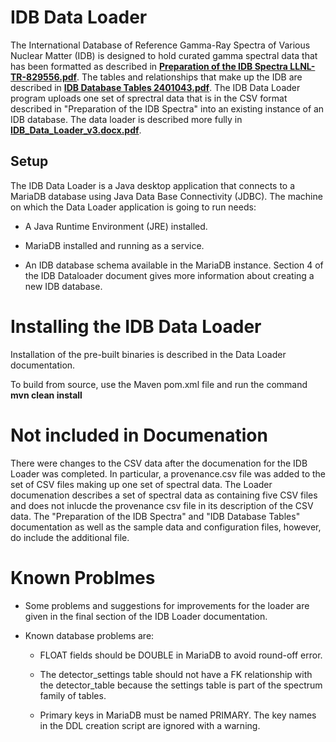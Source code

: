 # IDB Data Loader
The International Database of Reference Gamma-Ray Spectra of Various Nuclear Matter (IDB) is designed to hold curated gamma spectral data that has been formatted as described in [**Preparation of the IDB Spectra LLNL-TR-829556.pdf**](https://github.com/sandialabs/IDB_Loader/blob/main/docs/Preparation%20of%20the%20IDB%20Spectra%20LLNL-TR-829556.pdf). The tables and relationships that make up the IDB are described in [**IDB Database Tables 2401043.pdf**](https://github.com/sandialabs/IDB_Loader/blob/main/docs/IDB%20Database%20Tables%202401043.pdf). The IDB Data Loader program uploads one set of sprectral data that is in the CSV format described in "Preparation of the IDB Spectra" into an existing instance of an IDB database. The data loader is described more fully in [**IDB_Data_Loader_v3.docx.pdf**](https://github.com/sandialabs/IDB_Loader/blob/main/docs/IDB_Data_Loader_v3.docx.pdf).


## Setup

The IDB Data Loader is a Java desktop application that connects to a MariaDB database using Java Data Base Connectivity (JDBC). The machine on which the Data Loader application is going to run needs:

- A Java Runtime Environment (JRE) installed. 

- MariaDB installed and running as a service. 

- An IDB database schema available in the MariaDB instance. Section 4 of the IDB Dataloader document gives more information about creating a new 
IDB database.

# Installing the IDB Data Loader

Installation of the pre-built binaries is described in the Data Loader documentation. 

To build from source, use the Maven pom.xml file and run the command **mvn clean install**

# Not included in Documenation

There were changes to the CSV data after the documenation for the IDB Loader was completed. In particular, a provenance.csv
file was added to the set of CSV files making up one set of spectral data. The Loader documenation describes a set of 
spectral data as containing five CSV files and does not inlucde the provenance csv file in its description of the CSV 
data. The "Preparation of the IDB Spectra" and "IDB Database Tables" documentation as well as the sample data and configuration
files, however, do include the additional file.

# Known Problmes

- Some problems and suggestions for improvements for the loader are given in the final section of the IDB Loader documentation.

- Known database problems are:

    - FLOAT fields should be DOUBLE in MariaDB to avoid round-off error.

    -  The detector_settings table should not have a FK relationship with the detector_table because the settings table is part
   of the spectrum family of tables.
   
    - Primary keys in MariaDB must be named PRIMARY. The key names in the DDL creation script are ignored with a warning.
